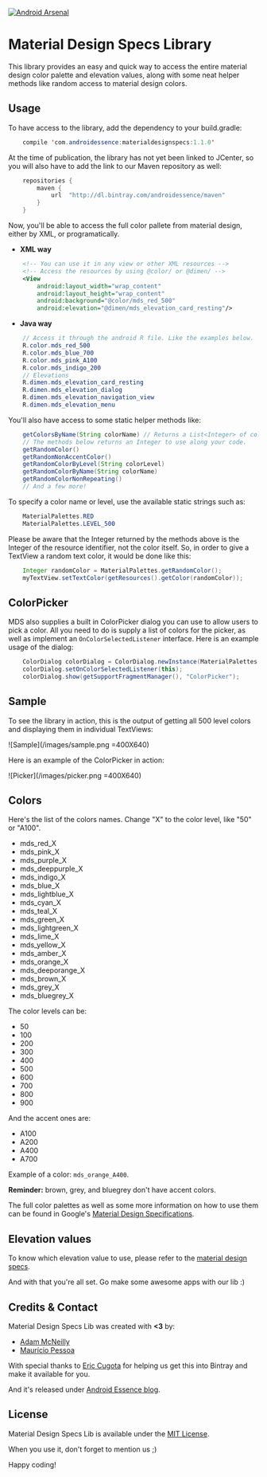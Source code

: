 [![Android Arsenal](https://img.shields.io/badge/Android%20Arsenal-MaterialDesignSpecs-green.svg?style=true)](https://android-arsenal.com/details/1/3539)

Material Design Specs Library
=============

This library provides an easy and quick way to access the entire material design color palette and elevation values, along with some neat helper methods like random access to material design colors.


Usage
-----

To have access to the library, add the dependency to your build.gradle:

```java
	compile 'com.androidessence:materialdesignspecs:1.1.0'
```

At the time of publication, the library has not yet been linked to JCenter, so you will also have to add the link to our Maven repository as well:

```java
	repositories {
    	maven {
        	url  "http://dl.bintray.com/androidessence/maven"
    	}
	}
```

Now, you'll be able to access the full color pallete from material design, either by XML, or programatically.

- **XML way**

```xml
	<!-- You can use it in any view or other XML resources -->
	<!-- Access the resources by using @color/ or @dimen/ -->
	<View
	    android:layout_width="wrap_content"
	    android:layout_height="wrap_content"
	    android:background="@color/mds_red_500"
	    android:elevation="@dimen/mds_elevation_card_resting"/>
```

- **Java way**

```java
	// Access it through the android R file. Like the examples below.
	R.color.mds_red_500
	R.color.mds_blue_700
	R.color.mds_pink_A100
	R.color.mds_indigo_200
	// Elevations
	R.dimen.mds_elevation_card_resting
	R.dimen.mds_elevation_dialog
	R.dimen.mds_elevation_navigation_view
	R.dimen.mds_elevation_menu
```

You'll also have access to some static helper methods like:

```java
	getColorsByName(String colorName) // Returns a List<Integer> of colors with the given name.
	// The methods below returns an Integer to use along your code.
	getRandomColor()
	getRandomNonAccentColor()
	getRandomColorByLevel(String colorLevel)
	getRandomColorByName(String colorName)
	getRandomColorNonRepeating()
	// And a few more!
```

To specify a color name or level, use the available static strings such as:

```java
    MaterialPalettes.RED
    MaterialPalettes.LEVEL_500
```

Please be aware that the Integer returned by the methods above is the Integer of the resource identifier, not the color itself. So, in order to give a TextView a random text color, it would be done like this:

```java
	Integer randomColor = MaterialPalettes.getRandomColor();
	myTextView.setTextColor(getResources().getColor(randomColor));
```

ColorPicker
-----

MDS also supplies a built in ColorPicker dialog you can use to allow users to pick a color. All you need to do is supply a list of colors for the picker, as well as implement an `OnColorSelectedListener` interface. Here is an example usage of the dialog:

```java
    ColorDialog colorDialog = ColorDialog.newInstance(MaterialPalettes.getColorsByLevel(MaterialPalettes.LEVEL_500));
    colorDialog.setOnColorSelectedListener(this);
    colorDialog.show(getSupportFragmentManager(), "ColorPicker");
```

Sample
-----

To see the library in action, this is the output of getting all 500 level colors and displaying them in individual TextViews:

![Sample](/images/sample.png =400X640)

Here is an example of the ColorPicker in action:

![Picker](/images/picker.png =400X640)

Colors
-----

Here's the list of the colors names. Change "X" to the color level, like "50" or "A100".

- mds_red_X
- mds_pink_X
- mds_purple_X
- mds_deeppurple_X
- mds_indigo_X
- mds_blue_X
- mds_lightblue_X
- mds_cyan_X
- mds_teal_X
- mds_green_X
- mds_lightgreen_X
- mds_lime_X
- mds_yellow_X
- mds_amber_X
- mds_orange_X
- mds_deeporange_X
- mds_brown_X
- mds_grey_X
- mds_bluegrey_X

The color levels can be:

- 50
- 100
- 200
- 300
- 400
- 500
- 600
- 700
- 800
- 900

And the accent ones are:

- A100
- A200
- A400
- A700

Example of a color: `mds_orange_A400`.

**Reminder:** brown, grey, and bluegrey don't have accent colors.

The full color palettes as well as some more information on how to use them can be found in Google's [Material Design Specifications](https://www.google.com/design/spec/style/color.html#color-color-palette).


Elevation values
-----

To know which elevation value to use, please refer to the [material design specs](https://www.google.com/design/spec/what-is-material/elevation-shadows.html#elevation-shadows-elevation-android-).

And with that you're all set. Go make some awesome apps with our lib :)

Credits & Contact
-----------------

Material Design Specs Lib was created with **<3** by:

- [Adam McNeilly](https://github.com/AdamMc331)
- [Maurício Pessoa](https://github.com/Mauker1)

With special thanks to [Eric Cugota](https://github.com/tryadelion) for helping us get this into Bintray and make it available for you.

And it's released under [Android Essence blog](http://androidessence.com/).

License
-------

Material Design Specs Lib is available under the [MIT License](https://opensource.org/licenses/MIT).

When you use it, don't forget to mention us ;) 



Happy coding!
